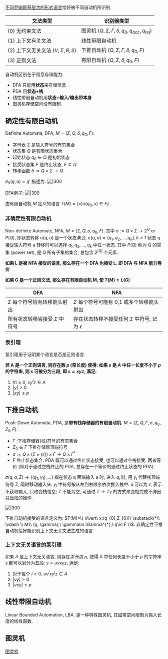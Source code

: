 [不同乔姆斯基层次的形式语言](形式语言.md)恰好被不同自动机所识别:

| 文法类型           | 识别器类型     | 
| ------------------ | -------------- | 
| (0) 无约束文法     | 图灵机 $(Q,\Sigma,\Gamma,\delta,q_{0},q_{acc},q_{rej})$        |    
| (1) 上下文有关文法 | 线性带限自动机 |    
| (2) 上下文无关文法 $(V,\Sigma,R,S)$ | 下推自动机 $(Q,\Sigma,\Gamma,\delta,q_{0},F)$     |
| (3) 正则文法       | 有限自动机 $(Q,\Sigma,\delta,q_{0},F)$  |   

自动机区别在于信息存储能力:
- DFA 只能用**状态**来存储信息
- PDA 用**状态+栈**
- 线性带限自动机用**状态+输入/输出带本身**
- 图灵机存储空间没有限制.

## 确定性有限自动机

Definite Automata, DFA, $M=(\Sigma, Q, \delta, q_{0}, F)$:
- 字母表 $\Sigma$ 是输入符号的有穷集合
- 状态集 $Q$ 是有限状态集合
- 起始状态 $q_{0}\in Q$ 是初始状态
- 接受状态集 $F$ 是终止状态, $F\subseteq Q$
- 转移函数 $\delta :=Q\times \Sigma \to Q$

$\sigma_{9}(q, a)=q'$ 描述为: 
![|300](../../../attach/Pasted%20image%2020231224130812.avif)

DFA例子:
![|300](../../../attach/Pasted%20image%2020231224130918.avif)

由有限自动机 $M$ 定义的语言 $T(M)=\{ x\vert \sigma(q_{0}, x)\in F \}$

### 非确定性有限自动机

Non-definite Automate, NFA, $M=(\Sigma, Q, \sigma, q_{0}, F)$. 其中 $\sigma:= Q\times \Sigma \to 2^{Q}\text{ or }P(Q)$, 即状态转移 $\sigma(q, a)$ 是一个状态*集合*, $\sigma(q, a)=\{ q_{1},q_{2},\dots,q_{k} \}, k\geq 1$ 状态 q 接受输入符号 a 转移时可以选择 $q_{1},q_{2},\dots,q_{k}$ 中任一状态. 其中 $P(Q)$ 称为 Q 的幂集 (power set), 是 Q 所有子集的集合, 总包含 $2^{\vert Q\vert}$ 个元素.

**如果 L 是被 NFA 接受的语言, 那么存在一个 DFA 也接受 L. 即 DFA 与 NFA 能力等价**

**如果 G 是一个正则文法, 那么存在有限自动机 M, 使 $T(M)=L(G)$**

| DFA                               | NFA                                            |
| --------------------------------- | ---------------------------------------------- |
| $\Sigma$ 每个符号恰有转移箭头射出 | $\Sigma$ 每个符号可能有 0,1 或多个转移箭头射出 |
| 所有状态转移皆接受 $\Sigma$ 中符号  | 存在状态转移不接受任何 $\Sigma$ 中符号, 记为 $\epsilon$                                               |

### 泵引理

泵引理用于证明某个语言是否是正则语言. 

**若 A 是一个正则语言, 则存在数 $p$ (泵长度) 使得: 如果 $s$ 是 $A$ 中任一长度不小于 $p$ 的字符串, 则 $s$ 可被分为三段, 即 $s=xyz$, 满足:**
1. $\forall i\geq 0$, $xy^{i}z\in A$
2. $|y|>0$
3. $|xy|\leq p$

## 下推自动机

Push-Down Automata, PDA, 是**带有栈存储器的有限自动机**. $M=(\Sigma, Q, \Gamma, \sigma, q_{0}, Z_{0}, F)$:
- $\Gamma$ :下推存储器(栈)符号的有穷集合
- $Z_{0}\in \Gamma$ 下推存储器顶端符号
- $\sigma:= Q\times(\Sigma\times \{ \epsilon \})\times \Gamma\to Q\times \Gamma^{*}$
- $F$ 终止状态集合. PDA 既可以通过终止状态接受, 也可以通过空栈接受. 两者等价 (即对于通过空栈终止的 PDA, 总存在一个等价的通过终止状态的 PDA).

$\sigma(q, a, Z)\to\{ (q_{1},\gamma_{1}), \dots \}$ 指在状态 q 面临输入 a 时, 进入 $q_{i}$ 时, 用 $\gamma_{i}$ 代替栈顶端符号 Z, 同时移动输入头. $\gamma_{i}$ 中符号按从左到右顺序依次推入栈中. a 可以为 $\epsilon$, 表示不获取输入, 只改变栈信息; Z 不能为空, 可通过 $Z\to Z\gamma$ 的方式来变相完成不弹出只压栈的操作.

![|300](../../../attach/Pasted%20image%2020231224162329.avif)

下推自动机接受的语言定义为: $T(M)=\{ x\vert\ x:(q_{0},Z_{0})\ \substack{*\\ \vdash \\ M}\ (q, \gamma),\ \gamma\in \Gamma^{*},\ q\in F \}$. 非确定性下推自动机恰好能识别上下文无关文法生成的语言.

### 上下文无关语言的泵引理

如果 $A$ 是上下文无关语言, 则存在*泵长度 $p$*, 使得 A 中任何长度不小于 $p$ 的字符串 $s$ 都可以划分为五段: $s=uvxyz$, 满足:
1. 对于每个 $i\geq 0$, $uv^{i}xy^{i}z\in A$
2. $|vy|>0$
3. ${} |vxy|\leq p {}$

## 线性带限自动机

Linear Bounded Automation, LBA. 是一种特殊图灵机, 其磁带空间限制为输入长度的线性函数.

## 图灵机

[图灵机](图灵机.md)
